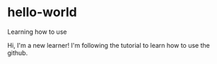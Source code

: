 # hello-world
Learning how to use

Hi, I'm a new learner!
I'm following the tutorial to learn how to use the github.
